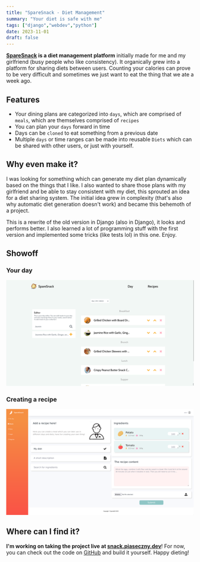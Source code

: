 ```yaml
---
title: "SpareSnack - Diet Management"
summary: "Your diet is safe with me"
tags: ["django","webdev","python"]
date: 2023-11-01
draft: false
---
```


**[SpareSnack](https://github.com/TypicalAM/SpareSnack) is a diet management platform** initially made for me and my girlfriend (busy people who like consistency). It organically grew into a platform for sharing diets between users. Counting your calories can prove to be very difficult and sometimes we just want to eat the thing that we ate a week ago.

## Features

- Your dining plans are categorized into `days`, which are comprised of `meals`, which are themselves comprised of `recipes`
- You can plan your `days` forward in time
- Days can be `cloned` to eat something from a previous date
- Multiple `days` or time ranges can be made into reusable `Diets` which can be shared with other users, or just with yourself.

## Why even make it?

I was looking for something which can generate my diet plan dynamically based on the things that I like. I also wanted to share those plans with my girlfriend and be able to stay consistent with my diet, this sprouted an idea for a diet sharing system. The initial idea grew in complexity (that's also why automatic diet generation doesn't work) and became this behemoth of a project.

This is a rewrite of the old version in Django (also in Django), it looks and performs better. I also learned a lot of programming stuff with the first version and implemented some tricks (like tests lol) in this one. Enjoy.

## Showoff

### Your day

![My day](day_creation.png)

### Creating a recipe

![Recipe creation](recipe_creation.png)

## Where can I find it?

**I'm working on taking the project live at [snack.piaseczny.dev](https://snack.piaseczny.dev)**! For now, you can check out the code on [GitHub](https://github.com/TypicalAM/SpareSnack) and build it yourself. Happy dieting!
